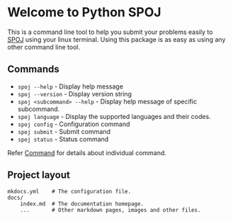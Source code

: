 # Welcome to Python SPOJ

This is a command line tool to help you submit your problems easily to [SPOJ](http://www.spoj.com) using your linux terminal.
Using this package is as easy as using any other command line tool.

## Commands

* `spoj --help` - Display help message
* `spoj --version` - Display version string
* `spoj <subcommand> --help` - Display help message of specific subcommand.
* `spoj language` - Display the supported languages and their codes.
* `spoj config` - Configuration command
* `spoj submit` - Submit command
* `spoj status` - Status command

Refer [Command](command) for details about individual command.

## Project layout

    mkdocs.yml    # The configuration file.
    docs/
        index.md  # The documentation homepage.
        ...       # Other markdown pages, images and other files.
